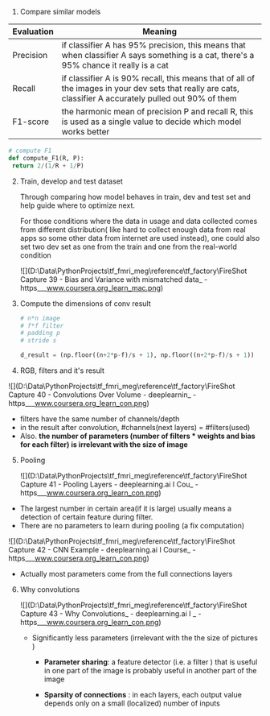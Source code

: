 1.  Compare similar models


| Evaluation | Meaning                                                      |
| ---------- | ------------------------------------------------------------ |
| Precision  | if classifier A has 95% precision, this means that when classifier A says something is a cat, there's a 95% chance it really is a cat |
| Recall     | if classifier A is 90% recall, this means that of all of the images in your dev sets that really are cats, classifier A accurately pulled out 90% of them |
| F1-score   | the harmonic mean of precision P and recall R, this is used as a single value to decide which model works better |

   ```python
   # compute F1
   def compute_F1(R, P):
   	return 2/(1/R + 1/P)
   ```

2. Train, develop and test dataset

   Through comparing how model behaves in train, dev and test set and help guide where to optimize next.

   For those conditions where the data in usage and data collected comes from different distribution( like hard to collect enough data from real apps so some other data from internet are used instead), one could also set two dev set as one from the train and one from the real-world condition

   ![](D:\Data\PythonProjects\tf_fmri_meg\reference\tf_factory\FireShot Capture 39 - Bias and Variance with mismatched data_ - https___www.coursera.org_learn_mac.png)



3. Compute the dimensions of conv result

   ```python
   # n*n image
   # f*f filter
   # padding p
   # stride s
   
   d_result = (np.floor((n+2*p-f)/s + 1), np.floor((n+2*p-f)/s + 1))
   
   ```


4. RGB, filters and it's result

![](D:\Data\PythonProjects\tf_fmri_meg\reference\tf_factory\FireShot Capture 40 - Convolutions Over Volume - deeplearnin_ - https___www.coursera.org_learn_con.png)

- filters have the same number of channels/depth
- in the result after convolution, #channels(next layers) = #filters(used)
- Also. **the number of parameters (number of filters * weights and bias for each filter) is irrelevant with the size of image**



5. Pooling

   ![](D:\Data\PythonProjects\tf_fmri_meg\reference\tf_factory\FireShot Capture 41 - Pooling Layers - deeplearning.ai I Cou_ - https___www.coursera.org_learn_con.png)

- The largest number in certain area(if it is large) usually means a detection of certain feature during filter.
- There are no parameters to learn during pooling (a fix computation) 

![](D:\Data\PythonProjects\tf_fmri_meg\reference\tf_factory\FireShot Capture 42 - CNN Example - deeplearning.ai I Course_ - https___www.coursera.org_learn_con.png)

- Actually most parameters come from the full connections layers



6. Why convolutions

   ![](D:\Data\PythonProjects\tf_fmri_meg\reference\tf_factory\FireShot Capture 43 - Why Convolutions_ - deeplearning.ai I _ - https___www.coursera.org_learn_con.png)

   - Significantly less parameters (irrelevant with the the size of pictures )

     - **Parameter sharing**:  a feature detector (i.e. a filter ) that is useful in one part of the image is probably useful in another part of the image

     -  **Sparsity of connections** : in each layers, each output value depends only on a small (localized) number of inputs
